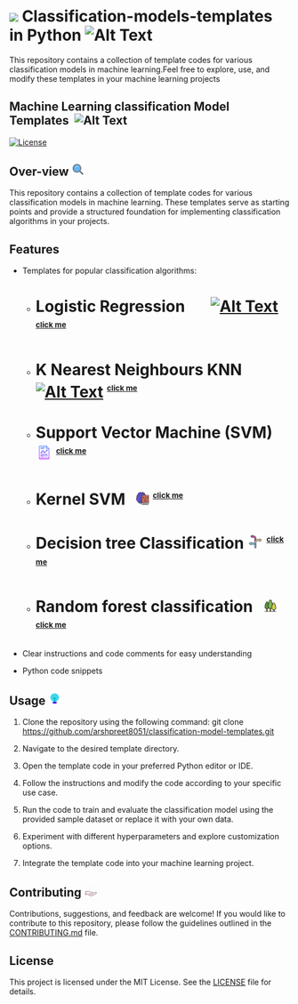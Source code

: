 # ![](images/python_gif.gif)  Classification-models-templates in Python  <img src="images/sanke.gif" alt="Alt Text" width="4.5%">
This repository contains a collection of template codes for various classification models in machine learning.Feel free to explore, use, and modify these templates in your machine learning projects
## Machine Learning classification Model Templates &nbsp;<img src="images/ml_gif.gif" alt="Alt Text" width="4.5%">

[![License](https://img.shields.io/badge/license-MIT-blue.svg)](LICENSE)

## Over-view <img src="images/overview.gif" alt="Alt Text" width="4.5%">
This repository contains a collection of template codes for various classification models in machine learning. These templates serve as starting points and provide a structured foundation for implementing classification algorithms in your projects.

## Features
- Templates for popular classification algorithms:
   - # Logistic Regression &nbsp;&nbsp;&nbsp;&nbsp;&nbsp; [<img src="images/linear_classification.png" alt="Alt Text" width="5%">](Linear_classification.py) <sup><sub><sup>[<span style="font-size: smaller;">click me</span>](Linear_classification.py)</sup></sub></sup>
    - # K Nearest Neighbours KNN  &nbsp; [<img src="images/graph.png" alt="Alt Text" width="5%">](Multiple_classification.py) <sup><sub><sup>[<span style="font-size: smaller;">click me</span>](Multiple_classification.py)</sup></sub></sup>
    - # Support Vector Machine (SVM) &nbsp; [<img src="images/graphj_report.png" alt="Alt Text" width="6.5%">](Polynomial_classification.py) <sup><sub><sup>[<span style="font-size: smaller;">click me</span>](Polynomial_classification.py)</sup></sub></sup>
    - #  Kernel SVM  &nbsp; [<img src="images/brain_book.png" alt="Alt Text" width="5%">](Support_vector_classification.py) <sup><sub><sup>[<span style="font-size: smaller;">click me</span>](Support_vector_classification.py)</sup></sub></sup>
    - # Decision tree Classification [<img src="images/decision.png" alt="Alt Text" width="6%">](Decision_tree_classification.py) <sup><sub><sup>[<span style="font-size: smaller;">click me</span>](Decision_tree_classification.py)</sup></sub></sup>
    - # Random forest classification  &nbsp; [<img src="images/forest.png" alt="Alt Text" width="5%">](Random_forest.py) <sup><sub><sup>[<span style="font-size: smaller;">click me</span>](Random_forest.py)</sup></sub></sup>

    
- Clear instructions and code comments for easy understanding
- Python code snippets

## Usage <img src="images/usage.gif" alt="Alt Text" width="4.5%">
1. Clone the repository using the following command: git clone https://github.com/arshpreet8051/classification-model-templates.git

2. Navigate to the desired template directory.

3. Open the template code in your preferred Python editor or IDE.

4. Follow the instructions and modify the code according to your specific use case.

5. Run the code to train and evaluate the classification model using the provided sample dataset or replace it with your own data.

6. Experiment with different hyperparameters and explore customization options.

7. Integrate the template code into your machine learning project.

## Contributing <img src="images/contribute.gif" alt="Alt Text" width="4.5%">
Contributions, suggestions, and feedback are welcome! If you would like to contribute to this repository, please follow the guidelines outlined in the [CONTRIBUTING.md](CONTRIBUTING.md) file.

## License
This project is licensed under the MIT License. See the [LICENSE](LICENSE) file for details.




